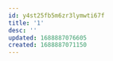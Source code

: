 ```yaml
---
id: y4st25fb5m6zr3lymwti67f
title: '1'
desc: ''
updated: 1688887076605
created: 1688887071150
---
```


